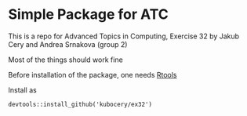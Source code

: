 # Simple Package for ATC

This is a repo for Advanced Topics in Computing, Exercise 32 by Jakub Cery and Andrea Srnakova (group 2)

Most of the things should work fine

Before installation of the package,  one needs [Rtools](https://cran.r-project.org/bin/windows/Rtools/)

Install as 
```{r}
devtools::install_github('kubocery/ex32')
```


